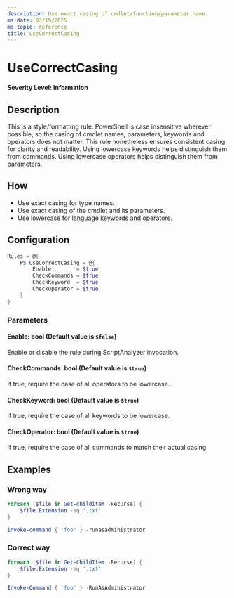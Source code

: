 ```yaml
---
description: Use exact casing of cmdlet/function/parameter name.
ms.date: 03/19/2025
ms.topic: reference
title: UseCorrectCasing
---
```

# UseCorrectCasing

**Severity Level: Information**

## Description

This is a style/formatting rule. PowerShell is case insensitive wherever possible, so the casing of
cmdlet names, parameters, keywords and operators does not matter. This rule nonetheless ensures
consistent casing for clarity and readability. Using lowercase keywords helps distinguish them from
commands. Using lowercase operators helps distinguish them from parameters.

## How

- Use exact casing for type names.
- Use exact casing of the cmdlet and its parameters.
- Use lowercase for language keywords and operators.

## Configuration

```powershell
Rules = @{
    PS UseCorrectCasing = @{
        Enable        = $true
        CheckCommands = $true
        CheckKeyword  = $true
        CheckOperator = $true
    }
}
```

### Parameters

#### Enable: bool (Default value is `$false`)

Enable or disable the rule during ScriptAnalyzer invocation.

#### CheckCommands: bool (Default value is `$true`)

If true, require the case of all operators to be lowercase.

#### CheckKeyword: bool (Default value is `$true`)

If true, require the case of all keywords to be lowercase.

#### CheckOperator: bool (Default value is `$true`)

If true, require the case of all commands to match their actual casing.

## Examples

### Wrong way

```powershell
ForEach ($file in Get-childitem -Recurse) {
    $file.Extension -eq '.txt'
}

invoke-command { 'foo' } -runasadministrator
```

### Correct way

```powershell
foreach ($file in Get-ChildItem -Recurse) {
    $file.Extension -eq '.txt'
}

Invoke-Command { 'foo' } -RunAsAdministrator
```
